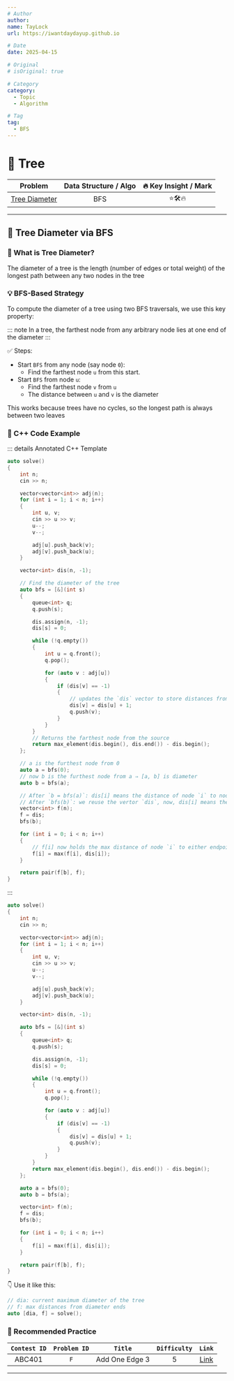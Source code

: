 ```yaml
---
# Author
author:
name: TayLock
url: https://iwantdaydayup.github.io

# Date
date: 2025-04-15

# Original
# isOriginal: true

# Category
category:
  - Topic
  - Algorithm

# Tag
tag:
  - BFS
---
```


# 🧩 Tree

|                  Problem                   | Data Structure / Algo | 🔥 Key Insight / Mark |
| :----------------------------------------: | :-------------------: | :-------------------: |
| [Tree Diameter](#🌳-tree-diameter-via-bfs) |          BFS          |        ⭐🛠️🔥         |

<!-- |       [E](#E)       |          DSU          |        ⭐🔥🛠️         | -->

<!-- @include: ../Readme.md#Emoji -->

---

## 🌳 Tree Diameter via BFS

### 📌 What is Tree Diameter?

The diameter of a tree is the length (number of edges or total weight) of the longest path between any two nodes in the tree

### 💡 BFS-Based Strategy

To compute the diameter of a tree using two BFS traversals, we use this key property:

::: note
In a tree, the farthest node from any arbitrary node lies at one end of the diameter
:::

✅ Steps:

- Start `BFS` from any node (say node `0`):
  - Find the farthest node `u` from this start.
- Start `BFS` from node `u`:
  - Find the farthest node `v` from `u`
  - The distance between `u` and `v` is the diameter

This works because trees have no cycles, so the longest path is always between two leaves

### 🧪 C++ Code Example

::: details Annotated C++ Template

```cpp
auto solve()
{
    int n;
    cin >> n;

    vector<vector<int>> adj(n);
    for (int i = 1; i < n; i++)
    {
        int u, v;
        cin >> u >> v;
        u--;
        v--;

        adj[u].push_back(v);
        adj[v].push_back(u);
    }

    vector<int> dis(n, -1);

    // Find the diameter of the tree
    auto bfs = [&](int s)
    {
        queue<int> q;
        q.push(s);

        dis.assign(n, -1);
        dis[s] = 0;

        while (!q.empty())
        {
            int u = q.front();
            q.pop();

            for (auto v : adj[u])
            {
                if (dis[v] == -1)
                {
                    // updates the `dis` vector to store distances from the source
                    dis[v] = dis[u] + 1;
                    q.push(v);
                }
            }
        }
        // Returns the farthest node from the source
        return max_element(dis.begin(), dis.end()) - dis.begin();
    };

    // a is the furthest node from 0
    auto a = bfs(0);
    // now b is the furthest node from a ⇒ [a, b] is diameter
    auto b = bfs(a);

    // After `b = bfs(a)`: dis[i] means the distance of node `i` to node `a`
    // After `bfs(b)`: we reuse the vertor `dis`, now, dis[i] means the distance of node `i` to node `b`
    vector<int> f(n);
    f = dis;
    bfs(b);

    for (int i = 0; i < n; i++)
    {
        // f[i] now holds the max distance of node `i` to either endpoint of the diameter
        f[i] = max(f[i], dis[i]);
    }

    return pair(f[b], f);
}
```

:::

```cpp
auto solve()
{
    int n;
    cin >> n;

    vector<vector<int>> adj(n);
    for (int i = 1; i < n; i++)
    {
        int u, v;
        cin >> u >> v;
        u--;
        v--;

        adj[u].push_back(v);
        adj[v].push_back(u);
    }

    vector<int> dis(n, -1);

    auto bfs = [&](int s)
    {
        queue<int> q;
        q.push(s);

        dis.assign(n, -1);
        dis[s] = 0;

        while (!q.empty())
        {
            int u = q.front();
            q.pop();

            for (auto v : adj[u])
            {
                if (dis[v] == -1)
                {
                    dis[v] = dis[u] + 1;
                    q.push(v);
                }
            }
        }
        return max_element(dis.begin(), dis.end()) - dis.begin();
    };

    auto a = bfs(0);
    auto b = bfs(a);

    vector<int> f(n);
    f = dis;
    bfs(b);

    for (int i = 0; i < n; i++)
    {
        f[i] = max(f[i], dis[i]);
    }

    return pair(f[b], f);
}
```

👇 Use it like this:

```cpp
// dia: current maximum diameter of the tree
// f: max distances from diameter ends
auto [dia, f] = solve();
```

### 📝 Recommended Practice

| `Contest ID` | `Problem ID` |    `Title`     | `Difficulty` |                          `Link`                           |
| :----------: | :----------: | :------------: | :----------: | :-------------------------------------------------------: |
|    ABC401    |     `F`      | Add One Edge 3 |      5       | [Link](https://atcoder.jp/contests/abc401/tasks/abc401_f) |

---
